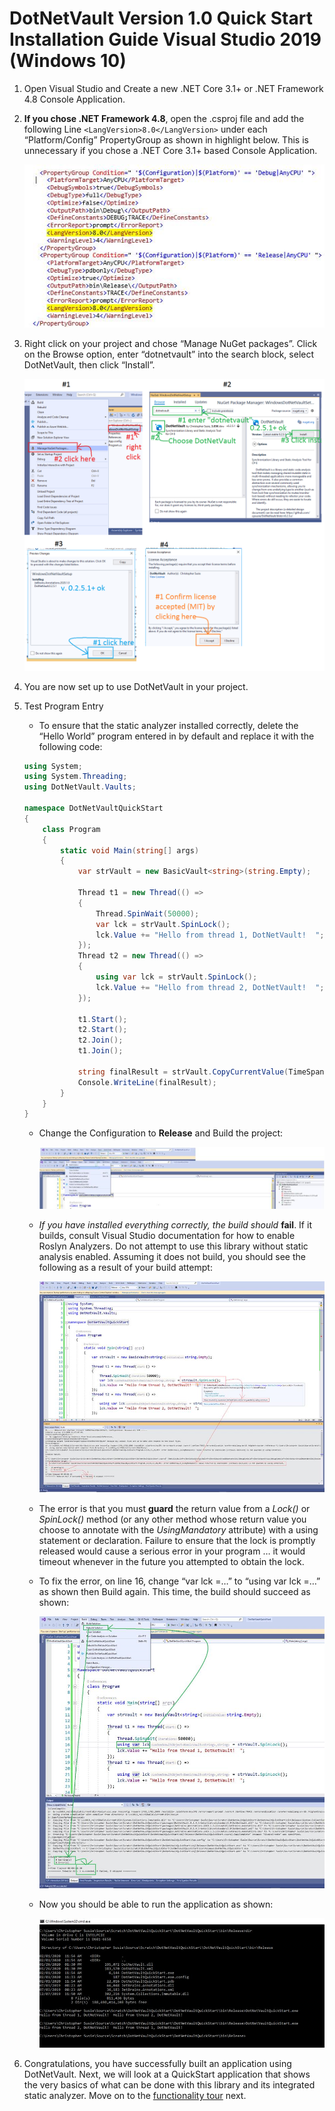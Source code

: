 # DotNetVault Version 1.0 Quick Start Installation Guide Visual Studio 2019 (Windows 10)  
  
1. Open Visual Studio and Create a new .NET Core 3.1+ or .NET Framework 4.8 Console Application.  
2.  **If you chose .NET Framework 4.8**, open the .csproj file and add the following Line `<LangVersion>8.0</LangVersion>` under each “Platform/Config” PropertyGroup as shown in highlight below.  This is unnecessary if you chose a .NET Core 3.1+ based Console Application. 
  
     ![](https://github.com/cpsusie/DotNetVault/blob/master/DotNetVaultQuickStart/dotnet_vault_install_vs2019_win/pic_1.png?raw=true)

3. Right click on your project and chose “Manage NuGet packages”.  Click on the Browse option, enter “dotnetvault” into the search block, select DotNetVault, then click “Install”.  

     ![](https://github.com/cpsusie/DotNetVault/blob/master/DotNetVaultQuickStart/dotnet_vault_install_vs2019_win/pic_2.png?raw=true)
       
4. You are now set up to use DotNetVault in your project.  
  
5. Test Program Entry  
    * To ensure that the static analyzer installed correctly, delete the “Hello World” program entered in by default and replace it with the following code:  
      
     ```csharp
     using System;
     using System.Threading;
     using DotNetVault.Vaults;

     namespace DotNetVaultQuickStart
     {
         class Program
         {
             static void Main(string[] args)
             {
                 var strVault = new BasicVault<string>(string.Empty);
                
                 Thread t1 = new Thread(() =>
                 {
                     Thread.SpinWait(50000);
                     var lck = strVault.SpinLock();
                     lck.Value += "Hello from thread 1, DotNetVault!  ";
                 });
                 Thread t2 = new Thread(() =>
                 {
                     using var lck = strVault.SpinLock();
                     lck.Value += "Hello from thread 2, DotNetVault!  ";
                 });
     
                 t1.Start();
                 t2.Start();          
                 t2.Join();
                 t1.Join();
     
                 string finalResult = strVault.CopyCurrentValue(TimeSpan.FromMilliseconds(100));
                 Console.WriteLine(finalResult);
             }      
         }
     }
     ```  
 
    * Change the Configuration to **Release** and Build the project:  
    
        ![](https://github.com/cpsusie/DotNetVault/blob/master/DotNetVaultQuickStart/dotnet_vault_install_vs2019_win/pic_3.png?raw=true)
          
    * *If you have installed everything correctly, the build should* **fail**.  If it builds, consult Visual Studio documentation for how to enable Roslyn Analyzers.  Do not attempt to use this library without static analysis enabled.  Assuming it does not build, you should see the following as a result of your build attempt:  
 
        ![](https://github.com/cpsusie/DotNetVault/blob/master/DotNetVaultQuickStart/dotnet_vault_install_vs2019_win/pic_4.png?raw=true)
        
    * The error is that you must **guard** the return value from a *Lock()* or *SpinLock()* method (or any other method whose return value you choose to annotate with the *UsingMandatory* attribute) with a using statement or declaration.  Failure to ensure that the lock is promptly released would cause a serious error in your program … it would timeout whenever in the future you attempted to obtain the lock.  
    * To fix the error, on line 16, change “var lck =…” to “using var lck =…” as shown then Build again.  This time, the build should succeed as shown:  
    
        ![](https://github.com/cpsusie/DotNetVault/blob/master/DotNetVaultQuickStart/dotnet_vault_install_vs2019_win/pic_5.png?raw=true)
          
    * Now you should be able to run the application as shown:  
    
        ![](https://github.com/cpsusie/DotNetVault/blob/master/DotNetVaultQuickStart/dotnet_vault_install_vs2019_win/pic_6.png?raw=true)  
    
 6. Congratulations, you have successfully built an application using DotNetVault.  Next, we will look at a QuickStart application that shows the very basics of what can be done with this library and its integrated static analyzer.  Move on to the [functionality tour](https://github.com/cpsusie/DotNetVault/blob/master/DotNetVaultQuickStart/DotNetVault%20Quick%20Start%20Functionality%20Tour%20%E2%80%93%20JetBrains%20Rider%20(Amazon%20Linux).md) next.  
 